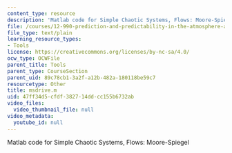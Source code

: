 ```yaml
---
content_type: resource
description: 'Matlab code for Simple Chaotic Systems, Flows: Moore-Spiegel'
file: /courses/12-990-prediction-and-predictability-in-the-atmosphere-and-oceans-spring-2003/47ff34d5cfdf382714ddcc155b6732ab_msdrive.m
file_type: text/plain
learning_resource_types:
- Tools
license: https://creativecommons.org/licenses/by-nc-sa/4.0/
ocw_type: OCWFile
parent_title: Tools
parent_type: CourseSection
parent_uid: 89c78cb1-3a2f-a12b-482a-180118be59c7
resourcetype: Other
title: msdrive.m
uid: 47ff34d5-cfdf-3827-14dd-cc155b6732ab
video_files:
  video_thumbnail_file: null
video_metadata:
  youtube_id: null
---
```

Matlab code for Simple Chaotic Systems, Flows: Moore-Spiegel